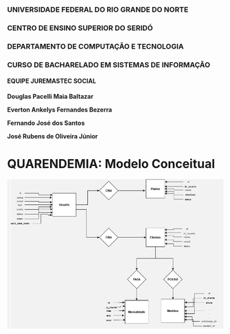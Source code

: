 ### UNIVERSIDADE FEDERAL DO RIO GRANDE DO NORTE

### CENTRO DE ENSINO SUPERIOR DO SERIDÓ

### DEPARTAMENTO DE COMPUTAÇÃO E TECNOLOGIA

### CURSO DE BACHARELADO EM SISTEMAS DE INFORMAÇÃO

#### EQUIPE JUREMASTEC SOCIAL

**Douglas Pacelli Maia Baltazar**

**Everton Ankelys Fernandes Bezerra**

**Fernando José dos Santos**

**José Rubens de Oliveira Júnior**

# QUARENDEMIA: Modelo Conceitual

![Modelo Relacional](diagramasIMGS/modConceitual.jpg)
